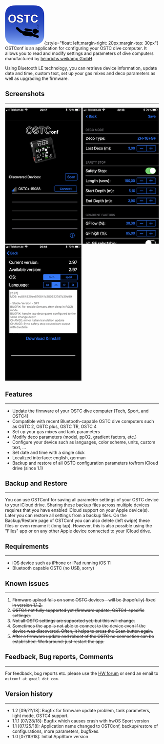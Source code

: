  ![AppIcon](/img/AppIcon.png){:style="float: left;margin-right: 20px;margin-top: 30px"}
OSTConf is an application for configuring your OSTC dive computer. It allows you to read 
and modify settings and parameters of dive computers manufactured by 
[heinrichs weikamp GmbH](http://www.heinrichsweikamp.com).

Using Bluetooth LE technology, you can retrieve device information, update date and time, 
custom text, set up your gas mixes and deco parameters as well as upgrading the firmware.


## Screenshots

* * *
 
 ![AppIcon](/img/IMG_3087.png) ![AppIcon](/img/IMG_3088.png) ![AppIcon](/img/IMG_3089.png)

## Features

* * *
 
*  Update the firmware of your OSTC dive computer (Tech, Sport, and OSTC4)
*  Compatible with recent Bluetooth-capable OSTC dive computers such as OSTC 2, OSTC plus, OSTC TR, OSTC 4
*  Set up your gas mixes and tank parameters
*  Modify deco parameters (model, ppO2, gradient factors, etc.)
*  Configure your device such as languages, color scheme, units, custom text, ...
*  Set date and time with a single click
*  Localized interface: english, german
*  Backup and restore of all OSTC configuration parameters to/from iCloud drive (since 1.1)

## Backup and Restore

* * *

You can use OSTConf for saving all parameter settings of your OSTC device to your iCloud drive. Sharing these backup files across multiple devices requires that you have enabled iCloud support on your Apple device(s). Later you can restore all settings from a backup files. 
On the Backup/Restore page of OSTConf you can also delete (left swipe) these files or even rename it (long tap). However, this is also possible using the "Files" app or on any other Apple device connected to your iCloud drive.

## Requirements

* * *

*  iOS device such as iPhone or iPad running iOS 11
*  Bluetooth capable OSTC (no USB, sorry)

## Known issues

* * *

1. ~~Firmware upload fails on some OSTC devices - will be (hopefully) fixed in version 1.1.2.~~
2. ~~OSTC4 not fully supported yet (firmware update, OSTC4-specific settings).~~
3.  ~~Not all OSTC settings are supported yet, but this will change.~~
5.  ~~Sometimes the app is not able to connect to the device even if the device was discovered. Often, it helps to press the Scan button again.~~
5.  ~~After a firmware update and reboot of the OSTC no connection can be established. Workaround: just restart the app.~~

## Feedback, Bug reports, Comments

* * *

For feedback, bug reports etc. please use the [HW forum](http://forum.heinrichsweikamp.com/list.php?6) or send an email to `ostconf at gmail dot com`.

## Version history

* * *

*   1.2 [09/??/18]: Bugfix for firmware update problem, tank parameters, light mode, OSTC4 support.
*   1.1.1 [07/28/18]: Bugfix which causes crash with hwOS Sport version
*   1.1 [07/25/18]: Application name changed to OSTConf, backup/restore of configurations, more parameters, bugfixes.
*   1.0 [07/10/18]: Initial AppStore version
